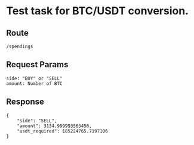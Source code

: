 # Test task for BTC/USDT conversion.

## Route
    /spendings
## Request Params
    side: "BUY" or "SELL"
    amount: Number of BTC 
## Response
    {
        "side": "SELL",
        "amount": 3134.999993563456,
        "usdt_required": 185224765.7197106
    }